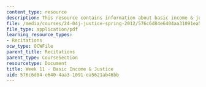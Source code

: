```yaml
---
content_type: resource
description: This resource contains information about basic income & justice.
file: /media/courses/24-04j-justice-spring-2012/576c6d84e6404aa31091ea5621ab46bb_MIT24_04JS12_Week11.pdf
file_type: application/pdf
learning_resource_types:
- Recitations
ocw_type: OCWFile
parent_title: Recitations
parent_type: CourseSection
resourcetype: Document
title: Week 11 - Basic Income & Justice
uid: 576c6d84-e640-4aa3-1091-ea5621ab46bb
---
```

